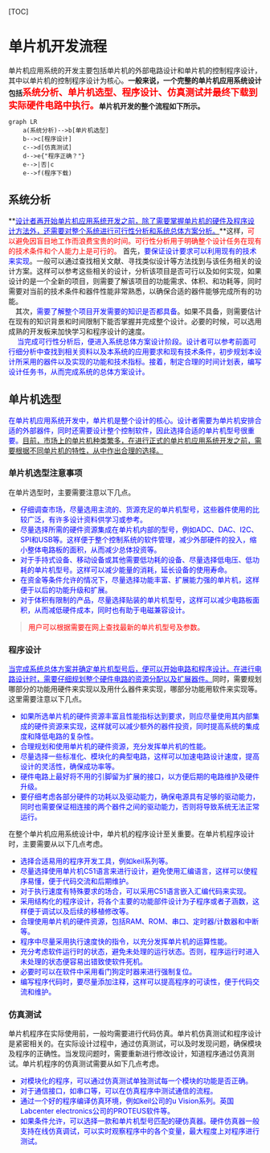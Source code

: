 [TOC]

# 单片机开发流程

   单片机应用系统的开发主要包括单片机的外部电路设计和单片机的控制程序设计，其中以单片机的控制程序设计为核心。**一般来说，一个完整的单片机应用系统设计包括<font size=4 color=red>系统分析、单片机选型、程序设计、仿真测试并最终下载到实际硬件电路中执行。</font>单片机开发的整个流程如下所示。**

```mermaid
graph LR
    a(系统分析)-->b[单片机选型]
    b-->c[程序设计]
    c-->d[仿真测试]
    d-->e{"程序正确？"}
    e-->|否|c
    e-->f(程序下载)

```
## 系统分析

​    **<u><font color=blue>设计者再开始单片机应用系统开发之前，除了需要掌握单片机的硬件及程序设计方法外，还需要对整个系统进行可行性分析和系统总体方案分析。</font></u>**这样，<font color=red>可以避免因盲目地工作而浪费宝贵的时间。可行性分析用于明确整个设计任务在现有的技术条件和个人能力上是可行的。</font>
   <font face="微软雅黑">首先，<font color="blue">要保证设计要求可以利用现有的技术来实现</font>。一般可以通过查找相关文献、寻找类似设计等方法找到与该任务相关的设计方案。这样可以参考这些相关的设计，分析该项目是否可行以及如何实现，如果设计的是一个全新的项目，则需要了解该项目的功能需求、体积、和功耗等，同时需要对当前的技术条件和器件性能非常熟悉，以确保合适的器件能够完成所有的功能。<br/>
    其次，<font color="blue">需要了解整个项目开发需要的知识是否都具备</font>。如果不具备，则需要估计在现有的知识背景和时间限制下能否掌握并完成整个设计。必要的时候，可以选用成熟的开发板来加快学习和程序设计的速度。<br/>
     <font color="blue">当完成可行性分析后，便进入系统总体方案设计阶段。设计者可以参考前面可行细分析中查找到相关资料以及本系统的应用要求和现有技术条件，初步规划本设计所采用的器件以及实现的功能和技术指标。接着，制定合理的时间计划表，编写设计任务书，从而完成系统的总体方案设计。</font></font>

## 单片机选型

   <font face="微软雅黑"><font color=blue>在单片机应用系统开发中，单片机是整个设计的核心。设计者需要为单片机安排合适的外部器件，同时还需要设计整个控制软件，因此选择合适的单片机型号很重要。</font><u>目前，市场上的单片机种类繁多，在进行正式的单片机应用系统开发之前，需要根据不同单片机的特性，从中作出合理的选择。</u></font>

### 单片机选型注意事项

   在单片选型时，主要需要注意以下几点。
   * <font color=blue>仔细调查市场，尽量选用主流的、货源充足的单片机型号，这些器件使用的比较广泛，有许多设计资料供学习或参考。</font>
   * <font color=blue>尽量选择所需的硬件资源集成在单片机内部的型号，例如ADC、DAC、I2C、SPI和USB等。这样便于整个控制系统的软件管理，减少外部硬件的投入，缩小整体电路板的面积，从而减少总体投资等。</font>
   * <font color=blue>对于手持式设备、移动设备或其他需要低功耗的设备、尽量选择低电压、低功耗的单片机型号。这样可以减少能量的消耗，延长设备的使用寿命。</font>
   * <font color=blue>在资金等条件允许的情况下，尽量选择功能丰富、扩展能力强的单片机，这样便于以后的功能升级和扩展。</font>
   * <font color=blue>对于体积有限制的产品，尽量选择贴装的单片机型号，这样可以减少电路板面积，从而减低硬件成本，同时也有助于电磁兼容设计。</font>
> <font color=red>用户可以根据需要在网上查找最新的单片机型号及参数。</font>

### 程序设计

   <font color=blue><u>当完成系统总体方案并确定单片机型号后，便可以开始电路和程序设计。在进行电路设计时，需要仔细规划整个硬件电路的资源分配以及扩展器件。</u></font>同时，需要规划哪部分的功能用硬件来实现以及用什么器件来实现，哪部分功能用软件来实现等。这里需要注意以下几点。

   * <font color=blue>如果所选单片机的硬件资源丰富且性能指标达到要求，则应尽量使用其内部集成的硬件资源来实现，这样就可以减少额外的器件投资，同时提高系统的集成度和降低电路的复杂性。</font>
   * <font color=blue>合理规划和使用单片机的硬件资源，充分发挥单片机的性能。</font>
   * <font color=blue>尽量选择一些标准化、模块化的典型电路，这样可以加速电路设计速度，提高设计的灵活性，确保成功率等。</font>
   * <font color=blue>硬件电路上最好将不用的引脚留为扩展的接口，以方便后期的电路维护及硬件升级。</font>
   * <font color=blue>要仔细考虑各部分硬件的功耗以及驱动能力，确保电源具有足够的驱动能力，同时也需要保证相连接的两个器件之间的驱动能力，否则将导致系统无法正常运行。</font>

   在整个单片机应用系统设计中，单片机的程序设计至关重要。在单片机程序设计时，主要需要从以下几点考虑。

   * <font color=blue>选择合适易用的程序开发工具，例如keil系列等。</font>
   * <font color=blue>尽量选择使用单片机C51语言来进行设计，避免使用汇编语言，这样可以使程序易懂，便于代码交流和后期维护。</font>
   * <font color=blue>对于执行速度有特殊要求的场合，可以采用C51语言嵌入汇编代码来实现。</font>
   * <font color=blue>采用结构化的程序设计，将各个主要的功能部件设计为子程序或者子涵数，这样便于调试以及后续的移植修改等。</font>
   * <font color=blue>合理使用单片机的硬件资源，包括RAM、ROM、串口、定时器/计数器和中断等。</font>
   * <font color=blue>程序中尽量采用执行速度快的指令，以充分发挥单片机的运算性能。</font>
   * <font color=blue>充分考虑软件运行时的状态，避免未处理的运行状态。否则，程序运行时进入未处理的状态便容易出错致使软件死机。</font>
   * <font color=blue>必要时可以在软件中采用看门狗定时器来进行强制复位。</font>
   * <font color=blue>编写程序代码时，要尽量添加注释，这样可以提高程序的可读性，便于代码交流和维护。</font>

### 仿真测试

   单片机程序在实际使用前，一般均需要进行代码仿真。单片机仿真测试和程序设计是紧密相关的。在实际设计过程中，通过仿真测试，可以及时发现问题，确保模块及程序的正确性。当发现问题时，需要重新进行修改设计，知道程序通过仿真测试。单片机程序的仿真测试需要从如下几点考虑。
   * <font color=blue>对模块化的程序，可以通过仿真测试单独测试每一个模块的功能是否正确。</font>
   * <font color=blue>对于通信接口，如串口等，可以在仿真程序中测试通信的流程。</font>
   * <font color=blue>通过一个好的程序编译仿真环境，例如keil公司的u Vision系列。英国Labcenter electronics公司的PROTEUS软件等。</font>
   * <font color=blue>如果条件允许，可以选择一款和单片机型号匹配的硬仿真器。硬件仿真器一般支持在线仿真调试，可以实时观察程序中的各个变量，最大程度上对程序进行测试。</font>



